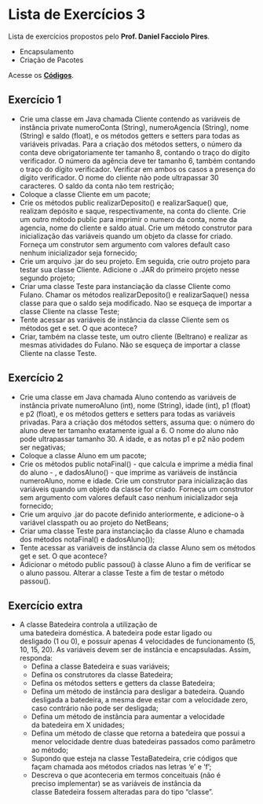 # Lista de Exercícios 3
Lista de exercícios propostos pelo **Prof. Daniel Facciolo Pires**.

+ Encapsulamento
+ Criação de Pacotes

Acesse os **[Códigos](https://github.com/getuliovinicius/programacao.orientada.objeto/tree/master/lista-03/src/br/edu/fatecfranca/ads)**.

## Exercício 1

+ Crie uma classe em Java chamada Cliente contendo as variáveis de instância private numeroConta (String), numeroAgencia (String), nome (String) e saldo (float), e os métodos getters e setters para todas as variáveis privadas. Para a criação dos métodos setters, o número da conta deve obrigatoriamente ter tamanho 8, contando o traço do dígito verificador. O número da agência deve ter tamanho 6, também contando o traço do dígito verificador. Verificar em ambos os casos a presença do dígito verificador. O nome do cliente não pode ultrapassar 30 caracteres. O saldo da conta não tem restrição;
+ Coloque a classe Cliente em um pacote;
+ Crie os métodos public  realizarDeposito() e realizarSaque() que, realizam depósito e saque, respectivamente, na conta do cliente. Crie um outro método public para imprimir o numero da conta, nome da agencia, nome do cliente e saldo atual. Crie um método construtor para inicialização das variáveis quando um objeto da classe for criado. Forneça um construtor sem argumento com valores default caso nenhum inicializador seja fornecido;
+ Crie um arquivo .jar do seu projeto. Em seguida, crie outro projeto para testar sua classe Cliente. Adicione o .JAR do primeiro projeto nesse segundo projeto;
+ Criar uma classe Teste para instanciação da classe Cliente como Fulano. Chamar os métodos realizarDeposito() e realizarSaque() nessa classe para que o saldo seja modificado. Nao se esqueça de importar a classe Cliente na classe Teste;
+ Tente acessar as variáveis de instância da classe Cliente sem os métodos get e set. O que acontece?
+ Criar, também na classe teste, um outro cliente (Beltrano) e realizar as mesmas atividades do Fulano. Não se esqueça de importar a classe Cliente na classe Teste.

## Exercício 2

+ Crie uma classe em Java chamada Aluno contendo as variáveis de instância private numeroAluno (int), nome (String), idade (int), p1 (float) e p2 (float), e os métodos getters e setters para todas as variáveis privadas. Para a criação dos métodos setters, assuma que: o número do aluno deve ter tamanho exatamente igual a 6. O nome do aluno não pode ultrapassar tamanho 30. A idade, e as notas p1 e p2 não podem ser negativas;
+ Coloque a classe Aluno em um pacote;
+ Crie os métodos public notaFinal() - que calcula e imprime a média final do aluno - , e dadosAluno() - que imprime as variáveis de instância numeroAluno, nome e idade. Crie um construtor para inicialização das variáveis quando um objeto da classe for criado. Forneça um construtor sem argumento com valores default caso nenhum inicializador seja fornecido;
+ Crie um arquivo .jar do pacote definido anteriormente, e adicione-o à variável classpath ou ao projeto do NetBeans;
+ Criar uma classe Teste para instanciação da classe Aluno e chamada dos métodos notaFinal() e dadosAluno());
+ Tente acessar as variáveis de instância da classe Aluno sem os métodos get e set. O que acontece?
+ Adicionar o método public passou() à classe Aluno a fim de verificar se o aluno passou. Alterar a classe Teste a fim de testar o método passou().

## Exercício extra

+ A classe Batedeira controla a utilização de uma batedeira doméstica. A batedeira pode estar ligado ou desligado (1 ou 0), e possuir apenas 4 velocidades de funcionamento (5, 10, 15, 20). As variáveis devem ser de instância e encapsuladas. Assim, responda: 
	+ Defina a classe Batedeira e suas variáveis;
	+ Defina os construtores da classe Batedeira;
	+ Defina os métodos setters e getters da classe Batedeira;
	+ Defina um método de instância para desligar a batedeira. Quando desligada a batedeira, a mesma deve estar com a velocidade zero, caso contrário não pode ser desligada;
	+ Defina um método de instância para aumentar a velocidade da batedeira em X unidades;
	+ Defina um método de classe que retorna a batedeira que possui a menor velocidade dentre duas batedeiras passados como parâmetro ao método;
	+ Supondo que esteja na classe TestaBatedeira, crie códigos que façam chamada aos métodos criados nas letras ‘e’ e ‘f’;
	+ Descreva o que aconteceria em termos conceituais (não é preciso implementar) se as variáveis de instância da classe Batedeira fossem alteradas para do tipo “classe”.  
